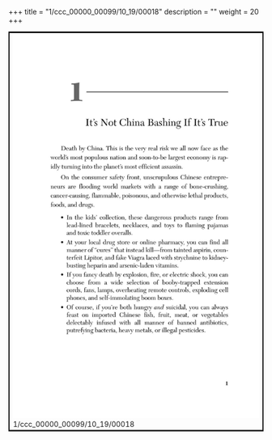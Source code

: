 +++
title = "1/ccc_00000_00099/10_19/00018"
description = ""
weight = 20
+++

<table style="border:2px solid black;max-width:800px;max-height:800px;" 
><tr><td>
<img class="center-fit-jpg"
src="/jpg_/out_jpg_dbc_018.jpg">
1/ccc_00000_00099/10_19/00018
</img></td></tr></table>
